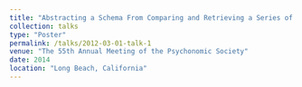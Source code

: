 ```yaml
---
title: "Abstracting a Schema From Comparing and Retrieving a Series of Cases"
collection: talks
type: "Poster"
permalink: /talks/2012-03-01-talk-1
venue: "The 55th Annual Meeting of the Psychonomic Society"
date: 2014
location: "Long Beach, California"
---
```

